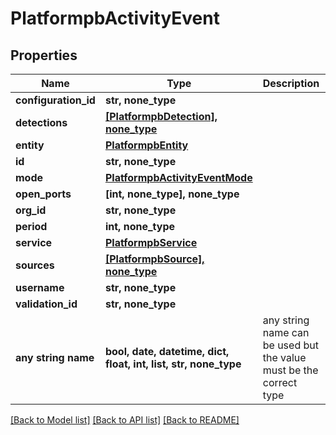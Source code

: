 # PlatformpbActivityEvent


## Properties
Name | Type | Description | Notes
------------ | ------------- | ------------- | -------------
**configuration_id** | **str, none_type** |  | [optional] 
**detections** | [**[PlatformpbDetection], none_type**](PlatformpbDetection.md) |  | [optional] 
**entity** | [**PlatformpbEntity**](PlatformpbEntity.md) |  | [optional] 
**id** | **str, none_type** |  | [optional] 
**mode** | [**PlatformpbActivityEventMode**](PlatformpbActivityEventMode.md) |  | [optional] 
**open_ports** | **[int, none_type], none_type** |  | [optional] 
**org_id** | **str, none_type** |  | [optional] 
**period** | **int, none_type** |  | [optional] 
**service** | [**PlatformpbService**](PlatformpbService.md) |  | [optional] 
**sources** | [**[PlatformpbSource], none_type**](PlatformpbSource.md) |  | [optional] 
**username** | **str, none_type** |  | [optional] 
**validation_id** | **str, none_type** |  | [optional] 
**any string name** | **bool, date, datetime, dict, float, int, list, str, none_type** | any string name can be used but the value must be the correct type | [optional]

[[Back to Model list]](../README.md#documentation-for-models) [[Back to API list]](../README.md#documentation-for-api-endpoints) [[Back to README]](../README.md)


